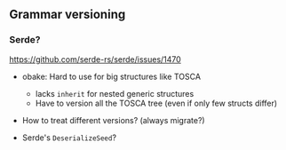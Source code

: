 ## Grammar versioning

### Serde?

https://github.com/serde-rs/serde/issues/1470

- obake: Hard to use for big structures like TOSCA
  - lacks `inherit` for nested generic structures
  - Have to version all the TOSCA tree (even if only few structs differ)

- How to treat different versions? (always migrate?)

- Serde's `DeserializeSeed`?
